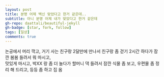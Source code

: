 ```yaml
---
layout: post
title: 분명 어제 백신 맞았다고 한거 같은데..
subtitle: 아니 분명 어제 내가 맞았다고 한거 같은데
gh-repo: daattali/beautiful-jekyll
gh-badge: [star, fork, follow]
tags: [일상]
comments: true
---
```


논공에서 머리 깍고, 거기 사는 친구랑 2달만에 만나서 친구랑 좀 걷기 2시간 하다가 잠깐 봄봄 들려서 뭐 마시고,  
맛있게 마시고, 박XX 랑 좀 더 놀다가 할머니 댁 들려서 잠깐 식물 좀 보고, 우편물 좀 정리 해 드리고, 등등 좀 하고 집 옴 
